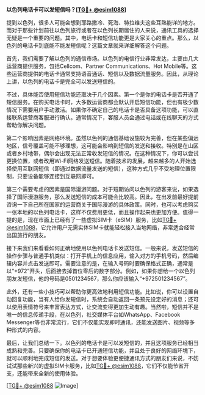 **以色列电话卡可以发短信吗？[[TG💪+ @esim1088](https://t.me/s/esim1088)]**

提到以色列，很多人可能会想到耶路撒冷、死海、特拉维夫这些耳熟能详的地方。而对于那些计划前往以色列旅行或者在以色列长期居住的人来说，通讯工具的选择无疑是一个重要的问题。其中，电话卡和短信功能更是大家关心的重点。那么，以色列的电话卡到底能不能发短信呢？这篇文章就来详细解答这个问题。

首先，我们需要了解以色列的通信市场。以色列的电信行业非常发达，主要由几大运营商提供服务，包括Cellcom、Partner Communications、Hot Mobile等。这些运营商提供的电话卡通常支持语音通话、短信以及数据流量服务。因此，从理论上讲，以色列的电话卡是完全可以发送短信的。

不过，具体能否使用短信功能还取决于几个因素。第一个是你的电话卡是否开通了短信服务。在购买电话卡时，大多数运营商都会默认开启短信功能，但也有极少数情况下需要用户手动激活。如果你不确定自己的电话卡是否具备这项功能，可以直接联系运营商客服进行确认。通常情况下，客服人员会通过电话或在线聊天的方式帮助你解决问题。

第二个影响因素是网络环境。虽然以色列的通信基础设施较为完善，但在某些偏远地区，信号覆盖可能不够理想，这可能会影响到短信的发送和接收。特别是在山区或者乡村地带，偶尔会出现无法正常收发短信的情况。在这种情况下，你可以尝试更换位置，或者改用Wi-Fi网络发送短信。随着技术的发展，越来越多的人开始选择使用互联网短信（即通过数据流量发送的短信），这种方式几乎不受地理位置限制，只要设备能够连接到互联网即可。

第三个需要考虑的因素是国际漫游问题。对于短期访问以色列的游客来说，如果选择了国际漫游服务，那么发送短信的成本可能会比较高。因此，在出发前最好提前咨询一下自己所在国家的运营商关于国际漫游的具体政策。同时，也可以考虑购买一张本地的以色列电话卡，这样不仅费用更低，而且操作起来也更加方便。值得一提的是，现在市面上已经有了一些虚拟SIM卡（eSIM）服务，比如[TG💪+ @esim1088](https://t.me/s/esim1088)，它允许用户无需实体SIM卡就能轻松接入当地网络，非常适合经常出国旅行的朋友。

接下来我们来看看如何正确地使用以色列电话卡发送短信。一般来说，发送短信的操作步骤与普通手机类似：打开手机上的信息应用，输入对方的手机号码，然后编辑内容并点击发送即可。需要注意的是，在输入号码时要确保格式正确，通常是以“+972”开头，后面接去掉首位零后的数字部分。例如，如果你想给一个以色列朋友发短信，他的号码是0501234567，那么你应该输入“+972501234567”。

此外，还有一些小技巧可以帮助你更高效地利用短信功能。比如说，你可以设置自动回复功能，当有人给你发短信时，系统会自动返回一条预先设定好的消息；还可以使用表情符号来丰富表达方式，让交流变得更加生动有趣。当然啦，短信并不是唯一的信息传递手段，在以色列，社交媒体平台如WhatsApp、Facebook Messenger等也非常流行，它们不仅能实现即时通讯，还能发送图片、视频等多种形式的内容。

最后，让我们总结一下。以色列的电话卡是可以发短信的，并且这项服务已经相当成熟和完善。只要确保你的电话卡已开通短信功能，并且处于良好的网络环境下，就可以顺利地完成短信的发送。对于想要体验更便捷通讯方式的朋友们来说，不妨试试那些新兴的虚拟SIM卡服务，比如[TG💪+ @esim1088](https://t.me/s/esim1088)，它们不仅能节省开支，还能带来全新的使用体验。

[[TG💪+ @esim1088](https://t.me/s/esim1088) ![Image](https://i.postimg.cc/4NQfJmqS/Snipaste-2025-05-13-00-14-12.png)]